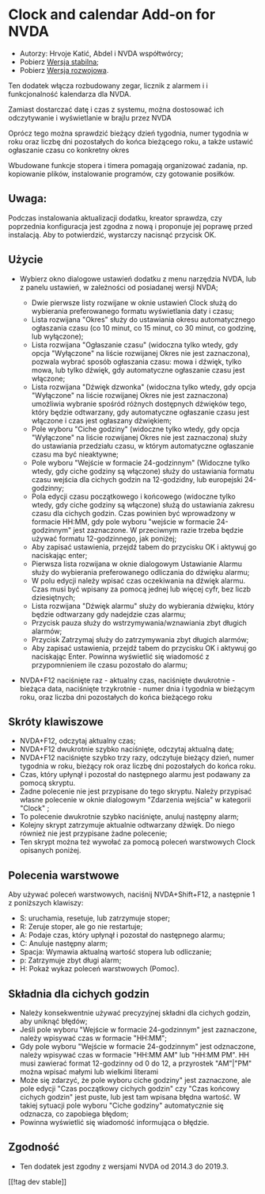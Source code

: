 # Clock and calendar Add-on for NVDA #

* Autorzy: Hrvoje Katić, Abdel i NVDA współtwórcy;
* Pobierz [Wersja stabilna][1];
* Pobierz [Wersja rozwojowa][2].


Ten dodatek włącza rozbudowany zegar, licznik z alarmem i i funkcjonalność
kalendarza dla NVDA.

Zamiast dostarczać datę i czas z systemu, można dostosować ich odczytywanie
i wyświetlanie w brajlu przez NVDA

Oprócz tego można sprawdzić bieżący dzień tygodnia, numer tygodnia w roku
oraz liczbę dni pozostałych do końca bieżącego roku, a także ustawić
ogłaszanie czasu co konkretny okres

Wbudowane funkcje stopera i timera pomagają organizować zadania,
np. kopiowanie plików, instalowanie programów, czy gotowanie posiłków.

## Uwaga:

Podczas instalowania aktualizacji dodatku, kreator sprawdza, czy poprzednia
konfiguracja jest zgodna z nową i proponuje jej poprawę przed
instalacją. Aby to potwierdzić, wystarczy nacisnąć przycisk OK.

## Użycie

* Wybierz okno dialogowe ustawień dodatku z menu narzędzia NVDA, lub z
  panelu ustawień, w zależności od posiadanej wersji NVDA;

    * Dwie pierwsze listy rozwijane w oknie ustawień Clock służą do
      wybierania preferowanego formatu wyświetlania daty i czasu;
    * Lista rozwijana "Okres" służy do ustawiania okresu automatycznego
      ogłaszania czasu (co 10 minut, co 15 minut, co 30 minut, co godzinę,
      lub wyłączone);
    * Lista rozwijana "Ogłaszanie czasu" (widoczna tylko wtedy, gdy opcja
      "Wyłączone" na liście rozwijanej Okres nie jest zaznaczona), pozwala
      wybrać sposób ogłaszania czasu: mowa i dźwięk, tylko mowa, lub tylko
      dźwięk, gdy automatyczne ogłaszanie czasu jest włączone;
    * Lista rozwijana "Dźwięk dzwonka" (widoczna tylko wtedy, gdy opcja
      "Wyłączone" na liście rozwijanej Okres nie jest zaznaczona) umożliwia
      wybranie spośród różnych dostępnych dźwięków tego, który będzie
      odtwarzany, gdy automatyczne ogłaszanie czasu jest włączone i czas
      jest ogłaszany dźwiękiem;
    * Pole wyboru "Ciche godziny" (widoczne tylko wtedy, gdy opcja
      "Wyłączone" na liście rozwijanej Okres nie jest zaznaczona) służy do
      ustawiania przedziału czasu, w którym automatyczne ogłaszanie czasu ma
      być nieaktywne;
    * Pole wyboru "Wejście w formacie 24-godzinnym" (Widoczne tylko wtedy,
      gdy ciche godziny są włączone) służy do ustawiania formatu czasu
      wejścia dla cichych godzin na 12-godzidny, lub europejski 24-godzinny;
    * Pola edycji czasu początkowego i końcowego (widoczne tylko wtedy, gdy
      ciche godziny są włączone) służą do ustawiania zakresu czasu dla
      cichych godzin. Czas powinien być wprowadzony w formacie HH:MM, gdy
      pole wyboru "wejście w formacie 24-godzinnym" jest zaznaczone. W
      przeciwnym razie trzeba będzie używać formatu 12-godzinnego, jak
      poniżej;
    * Aby zapisać ustawienia, przejdź tabem do przycisku OK i aktywuj go
      naciskając enter;
    * Pierwsza lista rozwijana w oknie dialogowym Ustawianie Alarmu służy do
      wybierania preferowanego odliczania do dźwięku alarmu;
    * W polu edycji należy wpisać czas oczekiwania na dźwięk alarmu. Czas
      musi być wpisany za pomocą jednej lub więcej cyfr, bez liczb
      dziesiętnych;
    * Lista rozwijana "Dźwięk alarmu" służy do wybierania dźwięku, który
      będzie odtwarzany gdy nadejdzie czas alarmu;
    * Przycisk pauza służy do wstrzymywania/wznawiania zbyt długich alarmów;
    * Przycisk Zatrzymaj służy do zatrzymywania zbyt długich alarmów;
    * Aby zapisać ustawienia, przejdź tabem do przycisku OK i aktywuj go
      naciskając Enter. Powinna wyświetlić się wiadomość z przypomnieniem
      ile czasu pozostało do alarmu;

* NVDA+F12 naciśnięte raz - aktualny czas, naciśnięte dwukrotnie - bieżąca
  data, naciśnięte trzykrotnie - numer dnia i tygodnia w bieżącym roku, oraz
  liczba dni pozostałych do końca bieżącego roku

## Skróty klawiszowe

* NVDA+F12, odczytaj aktualny czas;
* NVDA+F12 dwukrotnie szybko naciśnięte, odczytaj aktualną datę;
* NVDA+F12 naciśnięte szybko trzy razy, odczytuje bieżący dzień, numer
  tygodnia w roku, bieżący rok oraz liczbę dni pozostałych do końca roku.
* Czas, który upłynął i pozostał do następnego alarmu jest podawany za
  pomocą skryptu.
* Żadne polecenie nie jest przypisane do tego skryptu. Należy przypisać
  własne polecenie w oknie dialogowym "Zdarzenia wejścia" w kategorii
  "Clock" ;
* To polecenie dwukrotnie szybko naciśnięte, anuluj następny alarm;
* Kolejny skrypt zatrzymuje aktualnie odtwarzany dźwięk. Do niego również
  nie jest przypisane żadne polecenie;
* Ten skrypt można też wywołać za pomocą poleceń warstwowych Clock opisanych
  poniżej.

## Polecenia warstwowe

Aby używać poleceń warstwowych, naciśnij NVDA+Shift+F12, a następnie 1 z
poniższych klawiszy:

* S: uruchamia, resetuje, lub zatrzymuje stoper;
* R: Zeruje stoper, ale go nie restartuje;
* A: Podaje czas, który upłynął i pozostał do następnego alarmu;
* C: Anuluje następny alarm;
* Spacja: Wymawia aktualną wartość stopera lub odliczanie;
* p: Zatrzymuje zbyt długi alarm;
* H: Pokaż wykaz poleceń warstwowych (Pomoc).

## Składnia dla cichych godzin 

* Należy konsekwentnie używać precyzyjnej składni dla cichych godzin, aby
  uniknąć błędów;
* Jeśli pole wyboru "Wejście w formacie 24-godzinnym" jest zaznaczone,
  należy wpisywać czas w formacie "HH:MM";
* Gdy pole wyboru "Wejście w formacie 24-godzinnym" jest odznaczone, należy
  wpisywać czas w formacie "HH:MM AM" lub "HH:MM PM". HH musi zawierać
  format 12-godzinny od 0 do 12, a przyrostek "AM"|"PM" można wpisać małymi
  lub wielkimi literami
* Może się zdarzyć, że pole wyboru ciche godziny" jest zaznaczone, ale pole
  edycji "Czas początkowy cichych godzin" czy "Czas końcowy cichych godzin"
  jest puste, lub jest tam wpisana błędna wartość. W takiej sytuacji pole
  wyboru "Ciche godziny" automatycznie się odznacza, co zapobiega błędom;
* Powinna wyświetlić się wiadomość informująca o błędzie.

## Zgodność

* Ten dodatek jest zgodny z wersjami NVDA od 2014.3 do 2019.3.


[[!tag dev stable]]

[1]: https://addons.nvda-project.org/files/get.php?file=cac

[2]: https://addons.nvda-project.org/files/get.php?file=cac-dev


